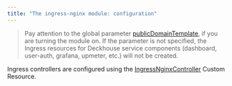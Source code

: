 ```yaml
---
title: "The ingress-nginx module: configuration"
---
```


> Pay attention to the global parameter [publicDomainTemplate](../../deckhouse-configure-global.html#parameters), if you are turning the module on. If the parameter is not specified, the Ingress resources for Deckhouse service components (dashboard, user-auth, grafana, upmeter, etc.) will not be created.

Ingress controllers are configured using the [IngressNginxController](cr.html#ingressnginxcontroller) Custom Resource.

<!-- SCHEMA -->
